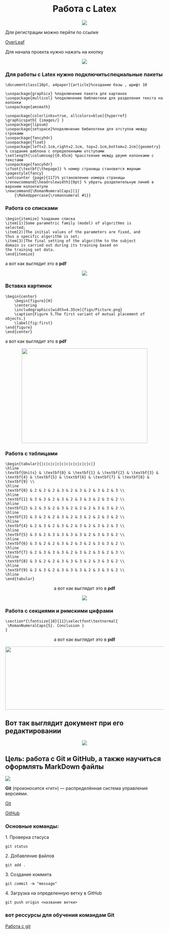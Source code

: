<h1 align="center"> Работа с Latex</h1>
<p  align="center"><img src="images/11.png"></p>
Для регистрации можно перйти по ссылке

<a href="https://www.overleaf.com/">OverLeaf</a>

Для начала проекта нужно нажать на кнопку
<p  align="center"><img src="images/10.png" ></p>

### Для работы с Latex нужно подключитьспециальные пакеты
```
\documentclass[10pt, a4paper]{article}%создание базы , шрифт 10

\usepackage{graphicx} %подключение пакета для картинок
\usepackage{multicol} %подключение библиотеки для разделения текста на колонки
\usepackage{amsmath}

\usepackage[colorlinks=true, allcolors=blue]{hyperref}
\graphicspath{ {images/} }
\usepackage{lipsum}
\usepackage{setspace}%подключение бибилотеки для отступов между строками
\usepackage{fancyhdr}
\usepackage{float}
\usepackage[left=2.1cm,right=2.1cm, top=2.1cm,bottom=2.2cm]{geometry} % создание шаблона с определенными отступами
\setlength{\columnsep}{0.45cm} %расстояние между двумя колонками с текстами
\usepackage{fancyhdr}
\cfoot{\textbf{\thepage}} % номер страницы становится жирным
\pagestyle{fancy}
\setcounter {page}{117}% установление номера страницы
\renewcommand{\headrulewidth}{0pt} % убрать разделительную линиб в верхнем колонтитуле
\newcommand{\RomanNumeralCaps}[1]
    {\MakeUppercase{\romannumeral #1}}

```
### Работа со списками
```
\begin{itemize} %задание списка
\item[1)]Some parametric family (model) of algorithms is
selected;
\item[2)]The initial values of the parameters are fixed, and
thus a specific algorithm is set;
\item[3)]The final setting of the algorithm to the subject
domain is carried out during its training based on
the training set data.
\end{itemize}
```
 а вот как выглядит это в **pdf**
 <p  align="center"><img src="images/3.png" ></p>

### Вставка картинок
```
\begin{center}
    \begin{figure}[H]
    \centering
    \includegraphics[width=4.35cm]{figs/Picture.png}
    \caption{Figure 5.The first variant of mutual placement of objects.}
    \label{fig:first}
\end{figure}
\end{center}
```
 а вот как выглядит это в **pdf**

  <p  align="center"><img src="images/4.png" width=400px height=300px></p>

### Работа с таблицами
```
\begin{tabular}{|c|c|c|c|c|c|c|c|c|c|c|}
\hline
\textbf{Units} & \textbf{0} & \textbf{1} & \textbf{2} & \textbf{3} & \textbf{4} & \textbf{5} & \textbf{6} & \textbf{7} & \textbf{8} & \textbf{9} \\
\hline
\textbf{0} & 2 & 2 & 2 & 3 & 2 & 3 & 2 & 3 & 2 & 3 \\
\hline
\textbf{1} & 3 & 3 & 2 & 3 & 2 & 3 & 3 & 2 & 3 & 2 \\
\hline
\textbf{2} & 2 & 3 & 2 & 3 & 2 & 2 & 2 & 3 & 3 & 2 \\
\hline
\textbf{3} & 3 & 2 & 2 & 3 & 2 & 3 & 2 & 2 & 3 & 2 \\
\hline
\textbf{4} & 2 & 3 & 2 & 3 & 2 & 3 & 2 & 3 & 2 & 3 \\
\hline
\textbf{5} & 3 & 2 & 3 & 3 & 3 & 3 & 2 & 3 & 3 & 2 \\
\hline
\textbf{6} & 3 & 2 & 2 & 3 & 2 & 3 & 2 & 3 & 3 & 2 \\
\hline
\textbf{7} & 2 & 3 & 3 & 3 & 2 & 3 & 2 & 3 & 2 & 3 \\
\hline
\textbf{8} & 3 & 2 & 2 & 3 & 3 & 3 & 2 & 3 & 3 & 2 \\
\hline
\textbf{9} & 2 & 3 & 2 & 3 & 3 & 3 & 2 & 3 & 3 & 2 \\
\hline
\end{tabular}
```
 <p align="center"> а вот как выглядит это в <b>pdf</b>
</p>

 <p  align="center"><img src="images/7.png" ></p>

 ### Работа с секциями  и римскими цифрами
 ```
 \section*{\fontsize{10}{11}\selectfont\textnormal{
  \RomanNumeralCaps{5}. Conclusion }
}
```
<p align="center"> а вот как выглядит это в <b>pdf</b>
</p>
 <p  align="center"><img src="images/25.png" width=700px height=200px ></p>
 
 ## Вот так выглядит документ при его редактировании
  <p  align="center"><img src="images/21.png"  ></p>

## Цель: работа с Git и GitHub, а также научиться оформлять MarkDown  файлы

 <p  ><img src="images/555.png"  ></p>
 <p><b>Git</b> (произносится «гит») — распределённая система управления версиями.</p>

 [Git](https://git-scm.com/)

 <a href="https://github.com/">GitHub</a>
 
 ### Основные команды:

<p>1. Проверка стасуса</p>

 ```
 git status
 ```
<p>2. Добавление файлов</p>

```
git add .
```
<p>3. Создание коммита</p>

```
git commit -m "message"
```
<p>4. Загрузка на определенную ветку в GitHub</p>

```
git push origin <название ветки>
```
### вот рессурсы для обучения командам Git
<a href="https://habr.com/ru/articles/541258/">Работа с git</a>
